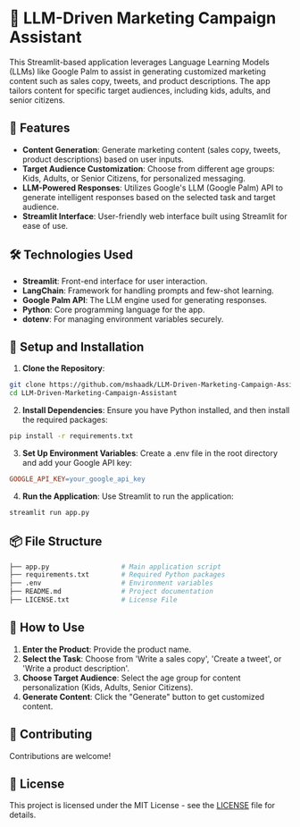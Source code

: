 # 💼 LLM-Driven Marketing Campaign Assistant
This Streamlit-based application leverages Language Learning Models (LLMs) like Google Palm to assist in generating customized marketing content such as sales copy, tweets, and product descriptions. The app tailors content for specific target audiences, including kids, adults, and senior citizens.

## 🚀 Features
- **Content Generation**: Generate marketing content (sales copy, tweets, product descriptions) based on user inputs.
- **Target Audience Customization**: Choose from different age groups: Kids, Adults, or Senior Citizens, for personalized messaging.
- **LLM-Powered Responses**: Utilizes Google's LLM (Google Palm) API to generate intelligent responses based on the selected task and target audience.
- **Streamlit Interface**: User-friendly web interface built using Streamlit for ease of use.
  
## 🛠️ Technologies Used
- **Streamlit**: Front-end interface for user interaction.
- **LangChain**: Framework for handling prompts and few-shot learning.
- **Google Palm API**: The LLM engine used for generating responses.
- **Python**: Core programming language for the app.
- **dotenv**: For managing environment variables securely.

## 🔧 Setup and Installation
1. **Clone the Repository**:

```bash
git clone https://github.com/mshaadk/LLM-Driven-Marketing-Campaign-Assistant.git
cd LLM-Driven-Marketing-Campaign-Assistant
```

2. **Install Dependencies**: Ensure you have Python installed, and then install the required packages:

```bash
pip install -r requirements.txt
```

3. **Set Up Environment Variables**: Create a .env file in the root directory and add your Google API key:

```makefile
GOOGLE_API_KEY=your_google_api_key
```

4. **Run the Application**: Use Streamlit to run the application:

```bash
streamlit run app.py
```

## 📦 File Structure
```bash
├── app.py                  # Main application script
├── requirements.txt        # Required Python packages
├── .env                    # Environment variables
├── README.md               # Project documentation
├── LICENSE.txt             # License File
```

## 🌟 How to Use
1. **Enter the Product**: Provide the product name.
2. **Select the Task**: Choose from 'Write a sales copy', 'Create a tweet', or 'Write a product description'.
3. **Choose Target Audience**: Select the age group for content personalization (Kids, Adults, Senior Citizens).
4. **Generate Content**: Click the "Generate" button to get customized content.

## 🤝 Contributing
Contributions are welcome! 

## 📜 License
This project is licensed under the MIT License - see the [LICENSE](LICENSE.txt) file for details.
